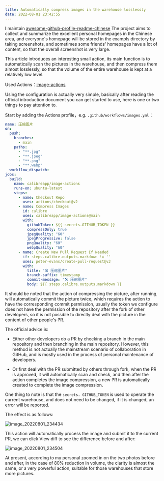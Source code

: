 ```yaml
---
title: Automatically compress images in the warehouse losslessly
date: 2022-08-01 23:42:55
---
```


I maintain [awesome-github-profile-readme-chinese](https://github.com/eryajf/awesome-github-profile-readme-chinese) The project aims to collect and summarize the excellent personal homepages in the Chinese area, and everyone's homepage will be stored in the exampls directory by taking screenshots, and sometimes some friends' homepages have a lot of content, so that the overall screenshot is very large.

This article introduces an interesting small action, its main function is to automatically scan the pictures in the warehouse, and then compress them almost losslessly, so that the volume of the entire warehouse is kept at a relatively low level.

Used Actions：[image-actions](https://github.com/calibreapp/image-actions)

Using the configuration is actually very simple, basically after reading the official introduction document you can get started to use, here is one or two things to pay attention to.

Start by adding the Actions profile，e.g. `.github/workflows/images.yml`：

```yml
name: 压缩图片
on:
  push:
    branches:
      - main
    paths:
      - "**.jpg"
      - "**.jpeg"
      - "**.png"
      - "**.webp"
  workflow_dispatch:
jobs:
  build:
    name: calibreapp/image-actions
    runs-on: ubuntu-latest
    steps:
      - name: Checkout Repo
        uses: actions/checkout@v2
      - name: Compress Images
        id: calibre
        uses: calibreapp/image-actions@main
        with:
          githubToken: ${{ secrets.GITHUB_TOKEN }}
          compressOnly: true
          jpegQuality: "60"
          jpegProgressive: false
          pngQuality: "60"
          webpQuality: "60"
      - name: Create New Pull Request If Needed
        if: steps.calibre.outputs.markdown != ''
        uses: peter-evans/create-pull-request@v3
        with:
          title: "🛠 压缩图片"
          branch-suffix: timestamp
          commit-message: "🛠 压缩图片"
          body: ${{ steps.calibre.outputs.markdown }}
```

It should be noted that the action of compressing the picture, after running, will automatically commit the picture twice, which requires the action to have the corresponding commit permission, usually the token we configure does not have the permission of the repository after the fork of other developers, so it is not possible to directly deal with the picture in the content of other people's PR.

The official advice is:

- Either other developers do a PR by checking a branch in the main repository and then branching in the main repository. However, this method is not actually the mainstream scenario of collaboration in GitHub, and is mostly used in the process of personal maintenance of developers.

- Or first deal with the PR submitted by others through fork, when the PR is approved, it will automatically scan and check, and then after the action completes the image compression, a new PR is automatically created to complete the image compression.

One thing to note is that the `secrets. GITHUB_TOKEN` is used to operate the current warehouse, and does not need to be changed, if it is changed, an error will be reported.

The effect is as follows:

![image_20220801_234434](https://cdn.jsdelivr.net/gh/eryajf/tu/img/image_20220801_234434.png)

This action will automatically process the image and submit it to the current PR, we can click View diff to see the difference before and after:

![image_20220801_234504](https://cdn.jsdelivr.net/gh/eryajf/tu/img/image_20220801_234504.png)

At present, according to my personal zoomed in on the two photos before and after, in the case of 80% reduction in volume, the clarity is almost the same, or a very powerful action, suitable for those warehouses that store more pictures.
